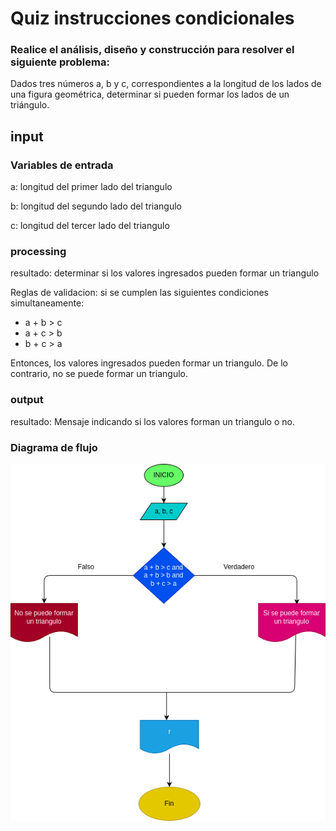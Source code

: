 # Quiz instrucciones condicionales

### Realice el análisis, diseño y construcción para resolver el siguiente problema:

Dados tres números a, b y c, correspondientes a la longitud de los lados de una figura geométrica, determinar si pueden formar los lados de un triángulo.

## input

### Variables de entrada
a: longitud del primer lado del triangulo 

b: longitud del segundo lado del triangulo

c: longitud del tercer lado del triangulo

### processing 
resultado: determinar si los valores ingresados pueden formar un triangulo 

Reglas de validacion:
si se cumplen las siguientes condiciones simultaneamente:
- a + b > c
- a + c > b
- b + c > a

Entonces, los valores  ingresados  pueden formar  un triangulo.
De lo contrario, no se puede formar un triangulo.

### output
resultado: Mensaje indicando si los valores forman un triangulo o no.


### Diagrama de flujo
![Diagrama de flujo](diagrama.png "Diagrama de flujo")